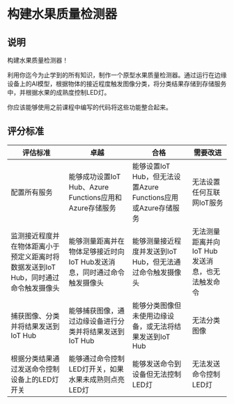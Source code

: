 <!--
CO_OP_TRANSLATOR_METADATA:
{
  "original_hash": "1a85e50c33c38dcd2cde2a97d132f248",
  "translation_date": "2025-08-24T21:52:39+00:00",
  "source_file": "4-manufacturing/lessons/4-trigger-fruit-detector/assignment.md",
  "language_code": "zh"
}
-->
# 构建水果质量检测器

## 说明

构建水果质量检测器！

利用你迄今为止学到的所有知识，制作一个原型水果质量检测器。通过运行在边缘设备上的AI模型，根据物体的接近程度触发图像分类，将分类结果存储到存储服务中，并根据水果的成熟度控制LED灯。

你应该能够使用之前课程中编写的代码将这些功能整合起来。

## 评分标准

| 评估标准 | 卓越 | 合格 | 需要改进 |
| -------- | ----- | ---- | -------- |
| 配置所有服务 | 能够成功设置IoT Hub、Azure Functions应用和Azure存储服务 | 能够设置IoT Hub，但无法设置Azure Functions应用或Azure存储服务 | 无法设置任何互联网IoT服务 |
| 监测接近程度并在物体距离小于预定义距离时将数据发送到IoT Hub，同时通过命令触发摄像头 | 能够测量距离并在物体足够接近时向IoT Hub发送消息，同时通过命令触发摄像头 | 能够测量接近程度并发送到IoT Hub，但无法通过命令触发摄像头 | 无法测量距离并向IoT Hub发送消息，也无法触发命令 |
| 捕获图像、分类并将结果发送到IoT Hub | 能够捕获图像，通过边缘设备进行分类并将结果发送到IoT Hub | 能够分类图像但未使用边缘设备，或无法将结果发送到IoT Hub | 无法分类图像 |
| 根据分类结果通过发送命令控制设备上的LED灯开关 | 能够通过命令控制LED灯开关，如果水果未成熟则点亮LED灯 | 能够发送命令到设备但无法控制LED灯 | 无法发送命令控制LED灯 |
